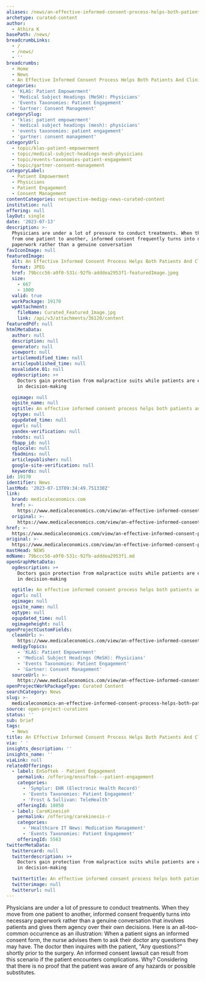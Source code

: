 ```yaml
---
aliases: /news/an-effective-informed-consent-process-helps-both-patients-and-clinicians
archetype: curated-content
author:
  - Athira K
basePath: /news/
breadcrumbLinks:
  - /
  - /news/
  - ''
breadcrumbs:
  - Home
  - News
  - An Effective Informed Consent Process Helps Both Patients And Clinicians
categories:
  - 'KLAS: Patient Empowerment'
  - 'Medical Subject Headings (MeSH): Physicians'
  - 'Events Taxonomies: Patient Engagement'
  - 'Gartner: Consent Management'
categorySlug:
  - 'klas: patient empowerment'
  - 'medical subject headings (mesh): physicians'
  - 'events taxonomies: patient engagement'
  - 'gartner: consent management'
categoryUrl:
  - topic/klas-patient-empowerment
  - topic/medical-subject-headings-mesh-physicians
  - topic/events-taxonomies-patient-engagement
  - topic/gartner-consent-management
categoryLabel:
  - Patient Empowerment
  - Physicians
  - Patient Engagement
  - Consent Management
contentCategories: netspective-medigy-news-curated-content
institution: null
offering: null
layOut: single
date: '2023-07-13'
description: >-
  Physicians are under a lot of pressure to conduct treatments. When they move
  from one patient to another, informed consent frequently turns into necessary
  paperwork rather than a genuine conversation 
favIconImage: null
featuredImage:
  alt: An Effective Informed Consent Process Helps Both Patients And Clinicians
  format: JPEG
  href: 79bccc56-a9f0-531c-92fb-adddea2953f1-featuredImage.jpeg
  size:
    - 667
    - 1000
  valid: true
  workPackage: 19170
  wpAttachment:
    fileName: Curated_Featured_Image.jpg
    link: /api/v3/attachments/36120/content
featuredPdf: null
htmlMetaData:
  author: null
  description: null
  generator: null
  viewport: null
  articlemodified_time: null
  articlepublished_time: null
  msvalidate.01: null
  ogdescription: >+
    Doctors gain protection from malpractice suits while patients are empowered
    in decision-making 

  ogimage: null
  ogsite_name: null
  ogtitle: An effective informed consent process helps both patients and clinicians
  ogtype: null
  ogupdated_time: null
  ogurl: null
  yandex-verification: null
  robots: null
  fbapp_id: null
  oglocale: null
  fbadmins: null
  articlepublisher: null
  google-site-verification: null
  keywords: null
id: 19170
identifier: News
lastMod: '2023-07-13T09:34:49.751330Z'
link:
  brand: medicaleconomics.com
  href: >-
    https://www.medicaleconomics.com/view/an-effective-informed-consent-process-helps-both-patients-and-clinicians
  original: >-
    https://www.medicaleconomics.com/view/an-effective-informed-consent-process-helps-both-patients-and-clinicians
href: >-
  https://www.medicaleconomics.com/view/an-effective-informed-consent-process-helps-both-patients-and-clinicians
original: >-
  https://www.medicaleconomics.com/view/an-effective-informed-consent-process-helps-both-patients-and-clinicians
mastHead: NEWS
mdName: 79bccc56-a9f0-531c-92fb-adddea2953f1.md
openGraphMetaData:
  ogdescription: >+
    Doctors gain protection from malpractice suits while patients are empowered
    in decision-making 

  ogtitle: An effective informed consent process helps both patients and clinicians
  ogurl: null
  ogimage: null
  ogsite_name: null
  ogtype: null
  ogupdated_time: null
  ogimageheight: null
openProjectCustomFields:
  cleanUrl: >-
    https://www.medicaleconomics.com/view/an-effective-informed-consent-process-helps-both-patients-and-clinicians
  medigyTopics:
    - 'KLAS: Patient Empowerment'
    - 'Medical Subject Headings (MeSH): Physicians'
    - 'Events Taxonomies: Patient Engagement'
    - 'Gartner: Consent Management'
  sourceUrl: >-
    https://www.medicaleconomics.com/view/an-effective-informed-consent-process-helps-both-patients-and-clinicians
openProjectWorkPackageType: Curated Content
searchCategory: News
slug: >-
  medicaleconomics-an-effective-informed-consent-process-helps-both-patients-and-clinicians
source: open-project-curations
status: ''
sub: brief
tags:
  - News
title: An Effective Informed Consent Process Helps Both Patients And Clinicians
via: ' '
insights_description: ''
insights_name: ''
viaLink: null
relatedOfferings:
  - label: EnSoftek - Patient Engagement
    permalink: /offering/ensoftek---patient-engagement
    categories:
      - 'Symplur: EHR (Electronic Health Record)'
      - 'Events Taxonomies: Patient Engagement'
      - 'Frost & Sullivan: TeleHealth'
    offeringId: 18050
  - label: CareKinesis®
    permalink: /offering/carekinesis-r
    categories:
      - 'Healthcare IT News: Medication Management'
      - 'Events Taxonomies: Patient Engagement'
    offeringId: 5563
twitterMetaData:
  twittercard: null
  twitterdescription: >+
    Doctors gain protection from malpractice suits while patients are empowered
    in decision-making 

  twittertitle: An effective informed consent process helps both patients and clinicians
  twitterimage: null
  twitterurl: null
---
```

<p>Physicians are under a lot of pressure to conduct treatments. When they move from one patient to another, informed consent frequently turns into necessary paperwork rather than a genuine conversation that involves patients and gives them agency over their own decisions. Here is an all-too-common occurrence as an illustration: When a patient signs an informed consent form, the nurse advises them to ask their doctor any questions they may have. The doctor then inquires with the patient, "Any questions?" shortly prior to the surgery. An informed consent lawsuit can result from this scenario if the patient encounters complications. Why? Considering that there is no proof that the patient was aware of any hazards or possible substitutes.</p>